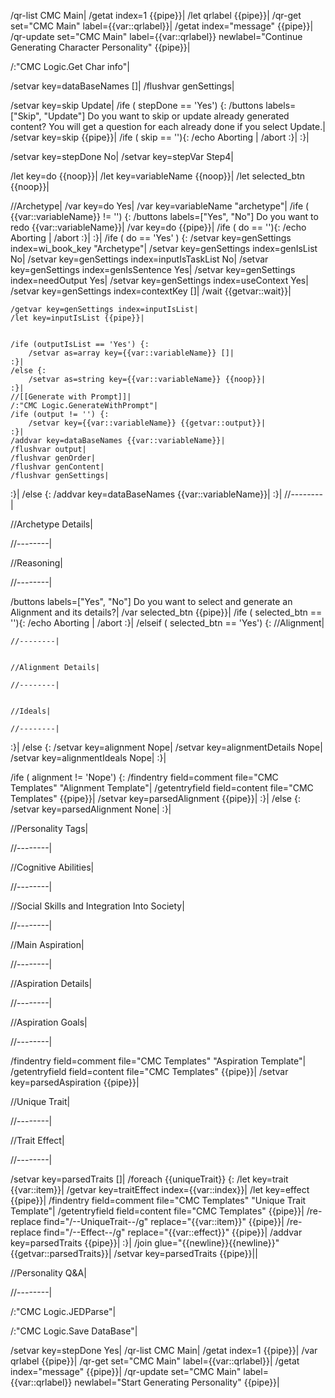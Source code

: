 /qr-list CMC Main|
/getat index=1 {{pipe}}|
/let qrlabel {{pipe}}|
/qr-get set="CMC Main" label={{var::qrlabel}}|
/getat index="message" {{pipe}}|
/qr-update set="CMC Main" label={{var::qrlabel}} newlabel="Continue Generating Character Personality" {{pipe}}|

/:"CMC Logic.Get Char info"|

/setvar key=dataBaseNames []|
/flushvar genSettings|

/setvar key=skip Update|
/ife ( stepDone == 'Yes') {:
	/buttons labels=["Skip", "Update"] Do you want to skip or update already generated content? You will get a question for each already done if you select Update.|
	/setvar key=skip {{pipe}}|
	/ife ( skip == ''){:
		/echo Aborting |
		/abort
	:}|
:}|

/setvar key=stepDone No|
/setvar key=stepVar Step4|

/let key=do {{noop}}|
/let key=variableName {{noop}}|
/let selected_btn {{noop}}|

//Archetype|
/var key=do Yes|
/var key=variableName "archetype"|
/ife ( {{var::variableName}} != '') {:
	/buttons labels=["Yes", "No"] Do you want to redo {{var::variableName}}|
	/var key=do {{pipe}}|
	/ife ( do == ''){:
		/echo Aborting |
		/abort
	:}|
:}|
/ife ( do == 'Yes' ) {:
	/setvar key=genSettings index=wi_book_key "Archetype"|
	/setvar key=genSettings index=genIsList No|
	/setvar key=genSettings index=inputIsTaskList No|
	/setvar key=genSettings index=genIsSentence Yes|
	/setvar key=genSettings index=needOutput Yes|
	/setvar key=genSettings index=useContext Yes|
	/setvar key=genSettings index=contextKey []|
	/wait {{getvar::wait}}|
	
	/getvar key=genSettings index=inputIsList|
	/let key=inputIsList {{pipe}}|
	
	
	/ife (outputIsList == 'Yes') {:
		/setvar as=array key={{var::variableName}} []|
	:}|
	/else {:
		/setvar as=string key={{var::variableName}} {{noop}}|
	:}|
	//[[Generate with Prompt]]|
	/:"CMC Logic.GenerateWithPrompt"|
	/ife (output != '') {:
		/setvar key={{var::variableName}} {{getvar::output}}|
	:}|
	/addvar key=dataBaseNames {{var::variableName}}|
	/flushvar output|
	/flushvar genOrder|
	/flushvar genContent|
	/flushvar genSettings|
:}|
/else {:
	/addvar key=dataBaseNames {{var::variableName}}|
:}|
//--------|


//Archetype Details|

//--------|


//Reasoning|

//--------|


/buttons labels=["Yes", "No"] Do you want to select and generate an Alignment and its details?|
/var selected_btn {{pipe}}|
/ife ( selected_btn == ''){:
	/echo Aborting |
	/abort
:}|
/elseif ( selected_btn == 'Yes') {:
	//Alignment|
	
	//--------|
	
	
	//Alignment Details|
	
	//--------|
	
	
	//Ideals|
	
	//--------|
:}|
/else {:
	/setvar key=alignment Nope|
	/setvar key=alignmentDetails Nope|
	/setvar key=alignmentIdeals Nope|
:}|

/ife ( alignment != 'Nope') {:
	/findentry field=comment file="CMC Templates" "Alignment Template"|
	/getentryfield field=content file="CMC Templates" {{pipe}}|
	/setvar key=parsedAlignment {{pipe}}|
:}|
/else {:
	/setvar key=parsedAlignment None|
:}|


//Personality Tags|

//--------|


//Cognitive Abilities|

//--------|


//Social Skills and Integration Into Society|

//--------|


//Main Aspiration|

//--------|


//Aspiration Details|

//--------|


//Aspiration Goals|

//--------|


/findentry field=comment file="CMC Templates" "Aspiration Template"|
/getentryfield field=content file="CMC Templates" {{pipe}}|
/setvar key=parsedAspiration {{pipe}}|



//Unique Trait|

//--------|


//Trait Effect|

//--------|

/setvar key=parsedTraits []|
/foreach {{uniqueTrait}} {:
	/let key=trait {{var::item}}|
	/getvar key=traitEffect index={{var::index}}|
	/let key=effect {{pipe}}|
	/findentry field=comment file="CMC Templates" "Unique Trait Template"|
	/getentryfield field=content file="CMC Templates" {{pipe}}|
	/re-replace find="/--UniqueTrait--/g" replace="{{var::item}}" {{pipe}}|
	/re-replace find="/--Effect--/g" replace="{{var::effect}}" {{pipe}}|
	/addvar key=parsedTraits {{pipe}}|
:}|
/join glue="{{newline}}{{newline}}" {{getvar::parsedTraits}}|
/setvar key=parsedTraits {{pipe}}||

//Personality Q&A|

//--------|

/:"CMC Logic.JEDParse"|

/:"CMC Logic.Save DataBase"|

/setvar key=stepDone Yes|
/qr-list CMC Main|
/getat index=1 {{pipe}}|
/var qrlabel {{pipe}}|
/qr-get set="CMC Main" label={{var::qrlabel}}|
/getat index="message" {{pipe}}|
/qr-update set="CMC Main" label={{var::qrlabel}} newlabel="Start Generating Personality" {{pipe}}|